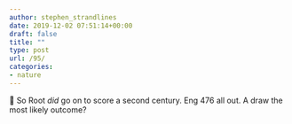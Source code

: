 ```yaml
---
author: stephen_strandlines
date: 2019-12-02 07:51:14+00:00
draft: false
title: ""
type: post
url: /95/
categories:
- nature
---
```


🏏 So Root *did* go on to score a second century. Eng 476 all out. A draw the most likely outcome?
